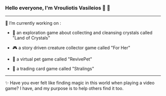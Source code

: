 ### Hello everyone, I'm Vrouliotis Vasileios :dragon: :robot:

<hr>

🔭 I’m currently working on : 

- :gem: an exploration game about collecting and cleansing crystals called "Land of Crystals"

- :video_game: a story driven creature collector game called "For Her" 

- :hamster: a virtual pet game called "RevivePet"

- :flower_playing_cards: a trading card game called "Stralings"
 
<hr>

:sparkles: Have you ever felt like finding magic in this world when playing a video game? I have, and my purpose is to help others find it too.





